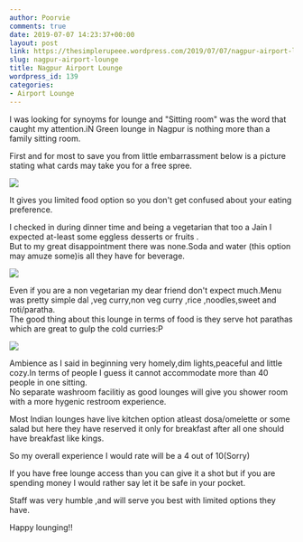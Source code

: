 ```yaml
---
author: Poorvie
comments: true
date: 2019-07-07 14:23:37+00:00
layout: post
link: https://thesimplerupeee.wordpress.com/2019/07/07/nagpur-airport-lounge/
slug: nagpur-airport-lounge
title: Nagpur Airport Lounge
wordpress_id: 139
categories:
- Airport Lounge
---
```





I was looking for synoyms for lounge and "Sitting room" was the word that caught my attention.iN Green lounge in Nagpur is nothing more than a family sitting room.







First and for most to save you from little embarrassment below is a picture stating what cards may take you for a free spree.





![](https://thesimplerupeee.files.wordpress.com/2020/05/36a8a-unnamed-5.jpg?w=1024&h=768)





It gives you limited food option so you don't get confused about your eating preference.







I checked in during dinner time and being a vegetarian that too a Jain I expected at-least some eggless desserts or fruits .  
But to my great disappointment there was none.Soda and water (this option may amuze some)is all they have for beverage.





![](https://thesimplerupeee.files.wordpress.com/2020/05/18fab-nagpur-7.jpg?w=768&h=1024)





Even if you are a non vegetarian my dear friend don't expect much.Menu was pretty simple dal ,veg curry,non veg curry ,rice ,noodles,sweet and roti/paratha.  
The good thing about this lounge in terms of food is they serve hot parathas which are great to gulp the cold curries:P





![](https://thesimplerupeee.files.wordpress.com/2020/05/066da-nagpur-8.jpg?w=1024&h=768)





Ambience as I said in beginning very homely,dim lights,peaceful and little cozy.In terms of people I guess it cannot accommodate more than 40 people in one sitting.  
No separate washroom facilitiy as good lounges will give you shower room with a more hygenic restroom experience.







Most Indian lounges have live kitchen option atleast dosa/omelette or some salad but here they have reserved it only for breakfast after all one should have breakfast like kings.  
  
So my overall experience I would rate will be a 4 out of 10(Sorry)







If you have free lounge access than you can give it a shot but if you are spending money I would rather say let it be safe in your pocket.







Staff was very humble ,and will serve you best with limited options they have.







Happy lounging!!



